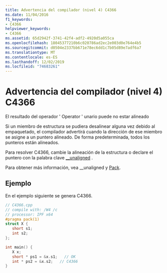 ```yaml
---
title: Advertencia del compilador (nivel 4) C4366
ms.date: 11/04/2016
f1_keywords:
- C4366
helpviewer_keywords:
- C4366
ms.assetid: 65d2942f-3741-42f4-adf2-4920d5a055ca
ms.openlocfilehash: 18045377210b6c020786ad2ec2e003d0e764e4b5
ms.sourcegitcommit: d0504e2337bb671e78ec6dd1c7b05d89e7adf6a7
ms.translationtype: MT
ms.contentlocale: es-ES
ms.lasthandoff: 12/02/2019
ms.locfileid: "74683261"
---
```

# <a name="compiler-warning-level-4-c4366"></a>Advertencia del compilador (nivel 4) C4366

El resultado del operador ' Operator ' unario puede no estar alineado

Si un miembro de estructura se pudiera desalinear alguna vez debido al empaquetado, el compilador advertirá cuando la dirección de ese miembro se asigne a un puntero alineado. De forma predeterminada, todos los punteros están alineados.

Para resolver C4366, cambie la alineación de la estructura o declare el puntero con la palabra clave [__unaligned](../../cpp/unaligned.md) .

Para obtener más información, vea __unaligned y [Pack](../../preprocessor/pack.md).

## <a name="example"></a>Ejemplo

En el ejemplo siguiente se genera C4366.

```cpp
// C4366.cpp
// compile with: /W4 /c
// processor: IPF x64
#pragma pack(1)
struct X {
   short s1;
   int s2;
};

int main() {
   X x;
   short * ps1 = &x.s1;   // OK
   int * ps2 = &x.s2;   // C4366
}
```